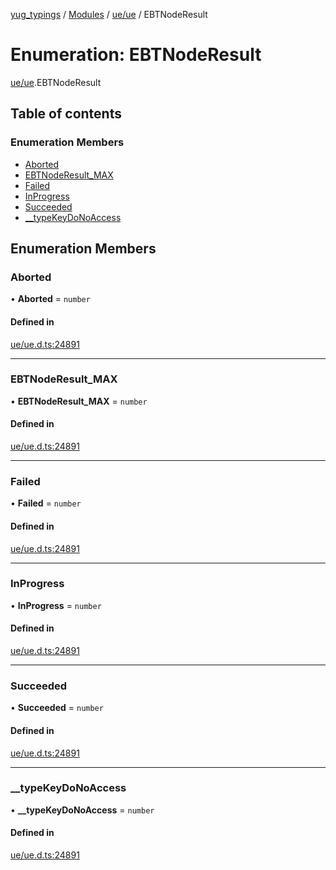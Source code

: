 [yug_typings](../README.md) / [Modules](../modules.md) / [ue/ue](../modules/ue_ue.md) / EBTNodeResult

# Enumeration: EBTNodeResult

[ue/ue](../modules/ue_ue.md).EBTNodeResult

## Table of contents

### Enumeration Members

- [Aborted](ue_ue.EBTNodeResult.md#aborted)
- [EBTNodeResult\_MAX](ue_ue.EBTNodeResult.md#ebtnoderesult_max)
- [Failed](ue_ue.EBTNodeResult.md#failed)
- [InProgress](ue_ue.EBTNodeResult.md#inprogress)
- [Succeeded](ue_ue.EBTNodeResult.md#succeeded)
- [\_\_typeKeyDoNoAccess](ue_ue.EBTNodeResult.md#__typekeydonoaccess)

## Enumeration Members

### Aborted

• **Aborted** = `number`

#### Defined in

[ue/ue.d.ts:24891](https://github.com/YugMetaverse/yug_typings/blob/b7d9b19/ue/ue.d.ts#L24891)

___

### EBTNodeResult\_MAX

• **EBTNodeResult\_MAX** = `number`

#### Defined in

[ue/ue.d.ts:24891](https://github.com/YugMetaverse/yug_typings/blob/b7d9b19/ue/ue.d.ts#L24891)

___

### Failed

• **Failed** = `number`

#### Defined in

[ue/ue.d.ts:24891](https://github.com/YugMetaverse/yug_typings/blob/b7d9b19/ue/ue.d.ts#L24891)

___

### InProgress

• **InProgress** = `number`

#### Defined in

[ue/ue.d.ts:24891](https://github.com/YugMetaverse/yug_typings/blob/b7d9b19/ue/ue.d.ts#L24891)

___

### Succeeded

• **Succeeded** = `number`

#### Defined in

[ue/ue.d.ts:24891](https://github.com/YugMetaverse/yug_typings/blob/b7d9b19/ue/ue.d.ts#L24891)

___

### \_\_typeKeyDoNoAccess

• **\_\_typeKeyDoNoAccess** = `number`

#### Defined in

[ue/ue.d.ts:24891](https://github.com/YugMetaverse/yug_typings/blob/b7d9b19/ue/ue.d.ts#L24891)
